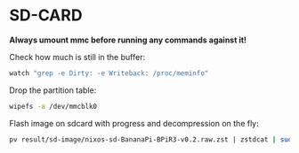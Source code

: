 # SD-CARD

**Always umount mmc before running any commands against it!**

Check how much is still in the buffer:

```bash
watch "grep -e Dirty: -e Writeback: /proc/meminfo"
```

Drop the partition table:

```bash
wipefs -a /dev/mmcblk0
```

Flash image on sdcard with progress and decompression on the fly:

```bash
pv result/sd-image/nixos-sd-BananaPi-BPiR3-v0.2.raw.zst | zstdcat | sudo dd of=/dev/mmcblk0 bs=1M oflag=sync
```

